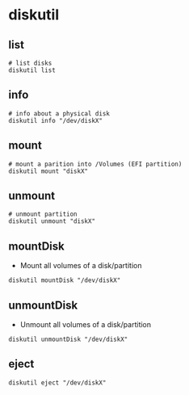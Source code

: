 # diskutil

## list

```shell
# list disks
diskutil list
```

## info

```shell
# info about a physical disk
diskutil info "/dev/diskX"
```

## mount

```shell
# mount a parition into /Volumes (EFI partition)
diskutil mount "diskX"
```

## unmount

```shell
# unmount partition
diskutil unmount "diskX"
```

## mountDisk

- Mount all volumes of a disk/partition

```shell
diskutil mountDisk "/dev/diskX"
```

## unmountDisk

- Unmount all volumes of a disk/partition

```shell
diskutil unmountDisk "/dev/diskX"
```

## eject

```shell
diskutil eject "/dev/diskX"
```
